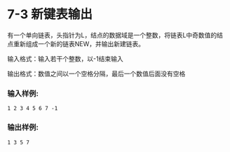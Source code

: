 # 7-3 新键表输出

有一个单向链表，头指针为L，结点的数据域是一个整数，将链表L中奇数值的结点重新组成一个新的链表NEW，并输出新建链表。

输入格式：输入若干个整数，以-1结束输入

输出格式：数值之间以一个空格分隔，最后一个数值后面没有空格

### 输入样例:
```in
1 2 3 4 5 6 7 -1
```

### 输出样例:
```out
1 3 5 7 
```

